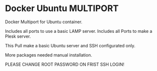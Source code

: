 # Docker Ubuntu MULTIPORT

Docker Multiport for Ubuntu container.

Includes all ports to use a basic LAMP server.
Includes all Ports to make a Plesk server.

This Pull make a basic Ubuntu server and SSH configurated only.

More packages needed manual installation.

PLEASE CHANGE ROOT PASSWORD ON FRIST SSH LOGIN!
